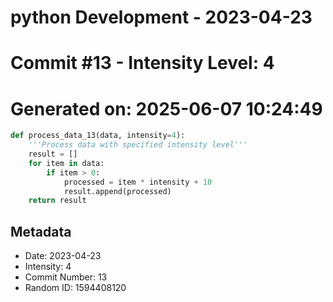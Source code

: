 ﻿# python Development - 2023-04-23
# Commit #13 - Intensity Level: 4
# Generated on: 2025-06-07 10:24:49
```python
def process_data_13(data, intensity=4):
    '''Process data with specified intensity level'''
    result = []
    for item in data:
        if item > 0:
            processed = item * intensity + 10
            result.append(processed)
    return result
```
## Metadata
- Date: 2023-04-23
- Intensity: 4
- Commit Number: 13
- Random ID: 1594408120
